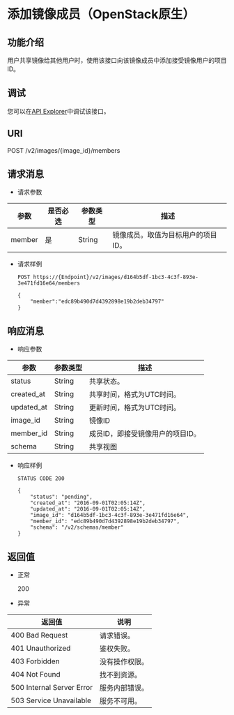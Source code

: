 # 添加镜像成员（OpenStack原生）<a name="ims_03_0720"></a>

## 功能介绍<a name="section59471393"></a>

用户共享镜像给其他用户时，使用该接口向该镜像成员中添加接受镜像用户的项目ID。

## 调试<a name="section44686511322"></a>

您可以在[API Explorer](https://apiexplorer.developer.huaweicloud.com/apiexplorer/doc?locale=zh-cn&consoleCurrentProductId=ims&consoleCurrentProductshort=&product=IMS&api=GlanceAddImageMember)中调试该接口。

## URI<a name="section65480490"></a>

POST /v2/images/\{image\_id\}/members

## 请求消息<a name="section52453505"></a>

-   请求参数

|参数|是否必选|参数类型|描述|
|--|--|--|--|
|member|是|String|镜像成员。取值为目标用户的项目ID。|


-   请求样例

    ```
    POST https://{Endpoint}/v2/images/d164b5df-1bc3-4c3f-893e-3e471fd16e64/members
    ```

    ```
    {
        "member":"edc89b490d7d4392898e19b2deb34797"
    }
    ```


## 响应消息<a name="section2319502"></a>

-   响应参数

|参数|参数类型|描述|
|--|--|--|
|status|String|共享状态。|
|created_at|String|共享时间，格式为UTC时间。|
|updated_at|String|更新时间，格式为UTC时间。|
|image_id|String|镜像ID|
|member_id|String|成员ID，即接受镜像用户的项目ID。|
|schema|String|共享视图|


-   响应样例

    ```
    STATUS CODE 200
    ```

    ```
    {
        "status": "pending",
        "created_at": "2016-09-01T02:05:14Z",
        "updated_at": "2016-09-01T02:05:14Z",
        "image_id": "d164b5df-1bc3-4c3f-893e-3e471fd16e64",
        "member_id": "edc89b490d7d4392898e19b2deb34797",
        "schema": "/v2/schemas/member"
    }
    ```


## 返回值<a name="section61374531"></a>

-   正常

    200

-   异常

|返回值|说明|
|--|--|
|400 Bad Request|请求错误。|
|401 Unauthorized|鉴权失败。|
|403 Forbidden|没有操作权限。|
|404 Not Found|找不到资源。|
|500 Internal Server Error|服务内部错误。|
|503 Service Unavailable|服务不可用。|



